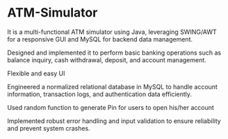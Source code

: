# ATM-Simulator

 It is a multi-functional ATM simulator using Java, leveraging SWING/AWT for a responsive GUI and MySQL for backend data management.
 
  Designed and implemented it to perform basic banking operations such as balance inquiry, cash withdrawal, deposit, and account management.
 
Flexible and easy UI   

Engineered a normalized relational database in MySQL to handle account information, transaction logs, and authentication data efficiently.

Used random function to generate Pin for users to open his/her account

Implemented robust error handling and input validation to ensure reliability and prevent system crashes.
 
